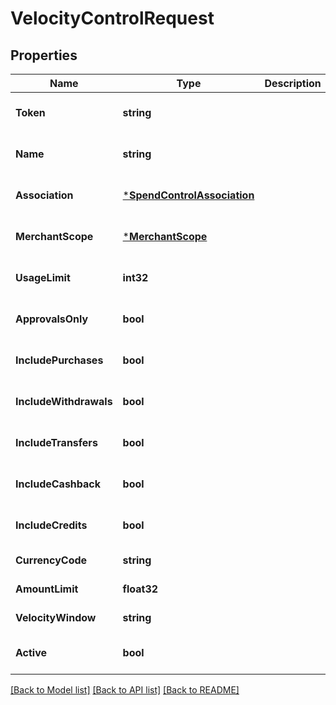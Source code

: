 # VelocityControlRequest

## Properties
Name | Type | Description | Notes
------------ | ------------- | ------------- | -------------
**Token** | **string** |  | [optional] [default to null]
**Name** | **string** |  | [optional] [default to null]
**Association** | [***SpendControlAssociation**](spend_control_association.md) |  | [optional] [default to null]
**MerchantScope** | [***MerchantScope**](merchant_scope.md) |  | [optional] [default to null]
**UsageLimit** | **int32** |  | [optional] [default to null]
**ApprovalsOnly** | **bool** |  | [optional] [default to null]
**IncludePurchases** | **bool** |  | [optional] [default to null]
**IncludeWithdrawals** | **bool** |  | [optional] [default to null]
**IncludeTransfers** | **bool** |  | [optional] [default to null]
**IncludeCashback** | **bool** |  | [optional] [default to null]
**IncludeCredits** | **bool** |  | [optional] [default to null]
**CurrencyCode** | **string** |  | [default to null]
**AmountLimit** | **float32** |  | [default to null]
**VelocityWindow** | **string** |  | [default to null]
**Active** | **bool** |  | [optional] [default to null]

[[Back to Model list]](../README.md#documentation-for-models) [[Back to API list]](../README.md#documentation-for-api-endpoints) [[Back to README]](../README.md)



